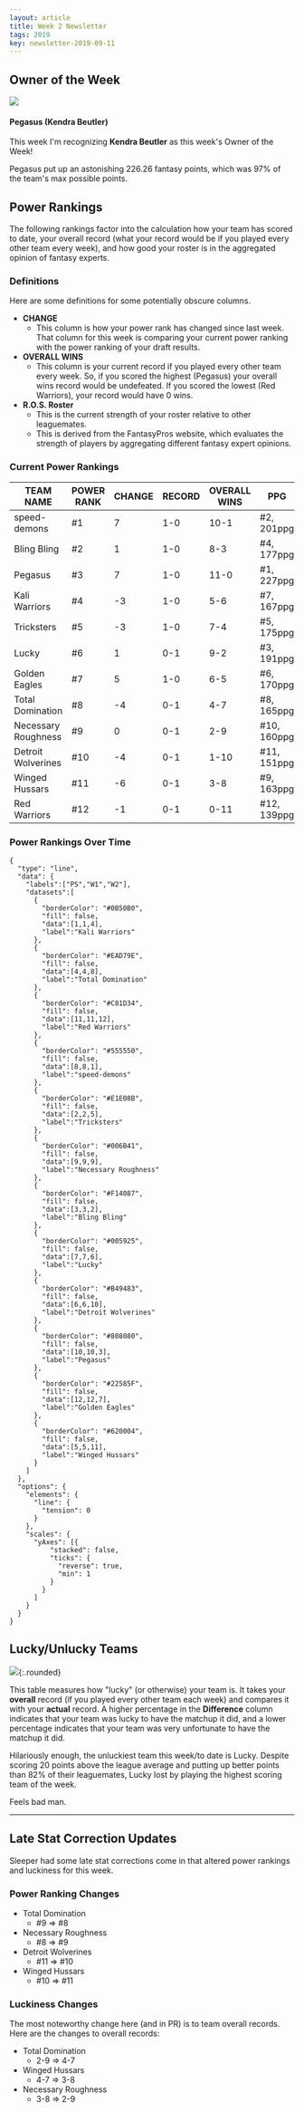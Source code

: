 ```yaml
---
layout: article
title: Week 2 Newsletter
tags: 2019
key: newsletter-2019-09-11
---
```


## Owner of the Week

<div class="item">
  <div class="item__image">
    <img class="image image--xs circle" src="/assets/images/teams/Pegasus.png"/>
  </div>
  <div class="item__content">
    <div class="item__header">
      <h4>Pegasus (Kendra Beutler)</h4>
      <p>This week I'm recognizing <strong>Kendra Beutler</strong> as this week's Owner of the Week!</p>
      <p>Pegasus put up an astonishing 226.26 fantasy points, which was 97% of the team's max possible points.</p>
    </div>
  </div>
</div>

## Power Rankings

The following rankings factor into the calculation how your team has scored to date, your overall record (what your record would be if you played every other team every week), and how good your roster is in the aggregated opinion of fantasy experts.

### Definitions

Here are some definitions for some potentially obscure columns.

- **CHANGE**
  - This column is how your power rank has changed since last week. That column for this week is comparing your current power ranking with the power ranking of your draft results.
- **OVERALL WINS**
  - This column is your current record if you played every other team every week. So, if you scored the highest (Pegasus) your overall wins record would be undefeated. If you scored the lowest (Red Warriors), your record would have 0 wins.
- **R.O.S. Roster**
  - This is the current strength of your roster relative to other leaguemates.
  - This is derived from the FantasyPros website, which evaluates the strength of players by aggregating different fantasy expert opinions.

### Current Power Rankings

| TEAM NAME           | POWER RANK | CHANGE | RECORD | OVERALL WINS | PPG         | R.O.S. ROSTER |
| ------------------- | ---------- | ------ | ------ | ------------ | ----------- | ------------- |
| speed-demons        | #1         | 7      | 1-0    | 10-1         | #2, 201ppg  | #1            |
| Bling Bling         | #2         | 1      | 1-0    | 8-3          | #4, 177ppg  | #3            |
| Pegasus             | #3         | 7      | 1-0    | 11-0         | #1, 227ppg  | #9            |
| Kali Warriors       | #4         | -3     | 1-0    | 5-6          | #7, 167ppg  | #2            |
| Tricksters          | #5         | -3     | 1-0    | 7-4          | #5, 175ppg  | #8            |
| Lucky               | #6         | 1      | 0-1    | 9-2          | #3, 191ppg  | #6            |
| Golden Eagles       | #7         | 5      | 1-0    | 6-5          | #6, 170ppg  | #11           |
| Total Domination    | #8         | -4     | 0-1    | 4-7          | #8, 165ppg  | #4            |
| Necessary Roughness | #9         | 0      | 0-1    | 2-9          | #10, 160ppg | #5            |
| Detroit Wolverines  | #10        | -4     | 0-1    | 1-10         | #11, 151ppg | #7            |
| Winged Hussars      | #11        | -6     | 0-1    | 3-8          | #9, 163ppg  | #10           |
| Red Warriors        | #12        | -1     | 0-1    | 0-11         | #12, 139ppg | #12           |

### Power Rankings Over Time

```chart
{
  "type": "line",
  "data": {
    "labels":["PS","W1","W2"],
    "datasets":[
      {
        "borderColor": "#0B50B0",
        "fill": false,
        "data":[1,1,4],
        "label":"Kali Warriors"
      },
      {
        "borderColor": "#EAD79E",
        "fill": false,
        "data":[4,4,8],
        "label":"Total Domination"
      },
      {
        "borderColor": "#C81D34",
        "fill": false,
        "data":[11,11,12],
        "label":"Red Warriors"
      },
      {
        "borderColor": "#555550",
        "fill": false,
        "data":[8,8,1],
        "label":"speed-demons"
      },
      {
        "borderColor": "#E1E08B",
        "fill": false,
        "data":[2,2,5],
        "label":"Tricksters"
      },
      {
        "borderColor": "#006B41",
        "fill": false,
        "data":[9,9,9],
        "label":"Necessary Roughness"
      },
      {
        "borderColor": "#F14087",
        "fill": false,
        "data":[3,3,2],
        "label":"Bling Bling"
      },
      {
        "borderColor": "#005925",
        "fill": false,
        "data":[7,7,6],
        "label":"Lucky"
      },
      {
        "borderColor": "#B49483",
        "fill": false,
        "data":[6,6,10],
        "label":"Detroit Wolverines"
      },
      {
        "borderColor": "#808080",
        "fill": false,
        "data":[10,10,3],
        "label":"Pegasus"
      },
      {
        "borderColor": "#22585F",
        "fill": false,
        "data":[12,12,7],
        "label":"Golden Eagles"
      },
      {
        "borderColor": "#620004",
        "fill": false,
        "data":[5,5,11],
        "label":"Winged Hussars"
      }
    ]
  },
  "options": {
    "elements": {
      "line": {
        "tension": 0
      }
    },
    "scales": {
      "yAxes": [{ 
          "stacked": false,
          "ticks": {
            "reverse": true,
            "min": 1
          }
        }
      ]
    }
  }
}
```

## Lucky/Unlucky Teams

![](/post-assets/2019-09-11-week-1-recap/1-luck-chart.png){:.rounded}

This table measures how "lucky" (or otherwise) your team is. It takes your **overall** record (if you played every other team each week) and compares it with your **actual** record. A higher percentage in the **Difference** column indicates that your team was lucky to have the matchup it did, and a lower percentage indicates that your team was very unfortunate to have the matchup it did.

Hilariously enough, the unluckiest team this week/to date is Lucky. Despite scoring 20 points above the league average and putting up better points than 82% of their leaguemates, Lucky lost by playing the highest scoring team of the week.

Feels bad man.

---

## Late Stat Correction Updates

Sleeper had some late stat corrections come in that altered power rankings and luckiness for this week.

### Power Ranking Changes

- Total Domination
  - #9 => #8
- Necessary Roughness
  - #8 => #9
- Detroit Wolverines
  - #11 => #10
- Winged Hussars
  - #10 => #11

### Luckiness Changes

The most noteworthy change here (and in PR) is to team overall records. Here are the changes to overall records:

- Total Domination
  - 2-9 => 4-7
- Winged Hussars
  - 4-7 => 3-8
- Necessary Roughness
  - 3-8 => 2-9
